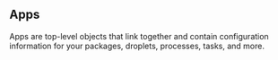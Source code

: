 ## Apps

Apps are top-level objects that link together and contain configuration
information for your packages, droplets, processes, tasks, and more.

